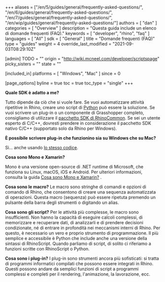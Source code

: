 +++
aliases = ["/en/5/guides/general/frequently-asked-questions/", "/en/6/guides/general/frequently-asked-questions/", "/en/7/guides/general/frequently-asked-questions/", "/en/wip/guides/general/frequently-asked-questions/"]
authors = [ "dan" ]
categories = [ "Overview" ]
description = "Questa guida include un elenco di domande frequenti (FAQ)."
keywords = [ "developer", "rhino", "faq" ]
languages = [ "All" ]
sdk = [ "General" ]
title = "Domande frequenti (FAQ)"
type = "guides"
weight = 4
override_last_modified = "2021-09-03T08:29:10Z"

[admin]
TODO = ""
origin = "http://wiki.mcneel.com/developer/scriptspage"
picky_sisters = ""
state = ""

[included_in]
platforms = [ "Windows", "Mac" ]
since = 0

[page_options]
byline = true
toc = true
toc_type = "single"
+++


**Quale SDK è adatto a me?**

Tutto dipende da ciò che si vuole fare.  Se vuoi automatizzare attività ripetitive in Rhino, creare uno script di [Python](/guides/#rhinopython) può essere la soluzione.  Se vuoi scrivere un plug-in o un componente di Grasshopper completo, consigliamo di utilizzare il [pacchetto SDK di RhinoCommon](/guides/rhinocommon/what-is-rhinocommon/).  Se sei un utente esperto di C/C++, dovresti prendere in considerazione il pacchetto SDK nativo C/C++ (supportato solo da Rhino per Windows).

**È possibile scrivere plug-in che funzionino sia su Windows che su Mac?**

Sì... anche usando [lo stesso codice](/guides/rhinocommon/what-is-rhinocommon/).

**Cosa sono Mono e Xamarin?**

Mono è una versione open-source di .NET runtime di Microsoft, che funziona su Linux, macOS, iOS e Android.  Per ulteriori informazioni, consulta la guida [Cosa sono Mono e Xamarin?](/guides/rhinocommon/what-are-mono-and-xamarin/) .

**Cosa sono le macro?**
Le macro sono stringhe di comandi e opzioni di comando di Rhino, che consentono di creare una sequenza automatizzata di operazioni.  Questa macro (sequenza) può essere ripetuta premendo un pulsante della barra degli strumenti o digitando un alias.

**Cosa sono gli script?**
Per le attività più complesse, le macro sono insufficienti.  Non hanno la capacità di eseguire calcoli complessi, di memorizzare e recuperare dati, di analizzarli e di prendere decisioni condizionate, né di entrare in profondità nei meccanismi interni di Rhino.  Per questo, è necessario un vero e proprio strumento di programmazione.  Il più semplice e accessibile è Python che include anche una versione della sintassi di RhinoScript.  Quando parliamo di script, di solito ci riferiamo a funzioni scritte con RhinoScript o Python.

**Cosa sono i plug-in?**
I plug-in sono strumenti ancora più sofisticati: si tratta di programmi informatici compilati che possono essere integrati in Rhino.  Questi possono andare da semplici funzioni di script a programmi complessi e completi per il rendering, l'animazione, la lavorazione, ecc.
